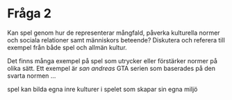 # Fråga 2
Kan spel genom hur de representerar mångfald, påverka kulturella normer och sociala relationer samt människors beteende? Diskutera och referera till exempel från både spel och allmän kultur.

Det finns många exempel på spel som utrycker eller förstärker normer på olika sätt. Ett exempel är _san andreas_ GTA serien som baserades på den svarta normen 
...

spel kan bilda egna inre kulturer i spelet som skapar sin egna miljö